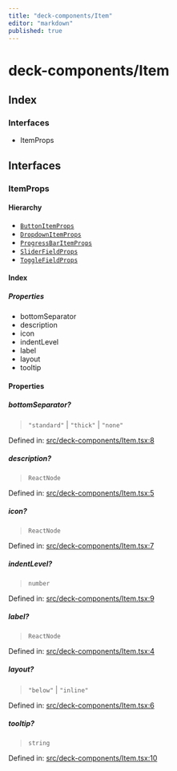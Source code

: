 ```yaml
---
title: "deck-components/Item"
editor: "markdown"
published: true
---
```


# deck-components/Item

## Index

### Interfaces

- ItemProps

## Interfaces

### ItemProps

#### Hierarchy

- [`ButtonItemProps`](ButtonItem#buttonitemprops)
- [`DropdownItemProps`](Dropdown#dropdownitemprops)
- [`ProgressBarItemProps`](ProgressBar#progressbaritemprops)
- [`SliderFieldProps`](SliderField#sliderfieldprops)
- [`ToggleFieldProps`](ToggleField#togglefieldprops)

#### Index

##### Properties

- bottomSeparator
- description
- icon
- indentLevel
- label
- layout
- tooltip

#### Properties

##### bottomSeparator?

> `"standard"` \| `"thick"` \| `"none"`

Defined in:  [src/deck-components/Item.tsx:8](https://github.com/SteamDeckHomebrew/decky-frontend-lib/blob/-/src/deck-components/Item.tsx#L8)

##### description?

> `ReactNode`

Defined in:  [src/deck-components/Item.tsx:5](https://github.com/SteamDeckHomebrew/decky-frontend-lib/blob/-/src/deck-components/Item.tsx#L5)

##### icon?

> `ReactNode`

Defined in:  [src/deck-components/Item.tsx:7](https://github.com/SteamDeckHomebrew/decky-frontend-lib/blob/-/src/deck-components/Item.tsx#L7)

##### indentLevel?

> `number`

Defined in:  [src/deck-components/Item.tsx:9](https://github.com/SteamDeckHomebrew/decky-frontend-lib/blob/-/src/deck-components/Item.tsx#L9)

##### label?

> `ReactNode`

Defined in:  [src/deck-components/Item.tsx:4](https://github.com/SteamDeckHomebrew/decky-frontend-lib/blob/-/src/deck-components/Item.tsx#L4)

##### layout?

> `"below"` \| `"inline"`

Defined in:  [src/deck-components/Item.tsx:6](https://github.com/SteamDeckHomebrew/decky-frontend-lib/blob/-/src/deck-components/Item.tsx#L6)

##### tooltip?

> `string`

Defined in:  [src/deck-components/Item.tsx:10](https://github.com/SteamDeckHomebrew/decky-frontend-lib/blob/-/src/deck-components/Item.tsx#L10)
